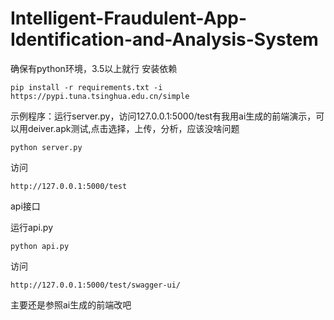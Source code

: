 ﻿# Intelligent-Fraudulent-App-Identification-and-Analysis-System
确保有python环境，3.5以上就行
安装依赖
```
pip install -r requirements.txt -i https://pypi.tuna.tsinghua.edu.cn/simple
```
示例程序：运行server.py，访问127.0.0.1:5000/test有我用ai生成的前端演示，可以用deiver.apk测试,点击选择，上传，分析，应该没啥问题
```
python server.py
```
访问
```
http://127.0.0.1:5000/test
```

api接口

运行api.py
```
python api.py
```
访问
```
http://127.0.0.1:5000/test/swagger-ui/
```


主要还是参照ai生成的前端改吧
